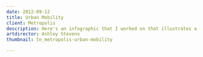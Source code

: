 ```yaml
---
date: 2012-09-12
title: Urban Mobility
client: Metropolis
description: Here's an infographic that I worked on that illustrates a day in the life of someone participating in BMW's Urban Mobility program.
artdirector: Ashley Stevens
thumbnail: tn_metropolis-urban-mobility

---
```


<img srcset="/img/metropolis-urban-mobility-1x.png 1x, /img/metropolis-urban-mobility-2x.png 2x">
<img srcset="/img/metropolis-urban-mobility-situ1-1x.png 1x, /img/metropolis-urban-mobility-situ1-2x.png 2x">
<img srcset="/img/metropolis-urban-mobility-situ2-1x.png 1x, /img/metropolis-urban-mobility-situ2-2x.png 2x">
